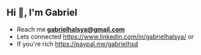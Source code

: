<h2 align="left">Hi 👋, I'm Gabriel</h2>
<!-- <img src="https://komarev.com/ghpvc/?username=gabrielhalsya&label=Profile%20views&color=0e75b6&style=flat" alt="gabrielhalsya" /> -->

 - Reach me **gabrielhalsya@gmail.com**  
 - Lets connected https://www.linkedin.com/in/gabrielhalsya/ or<br>
 - If you're rich https://paypal.me/gabrielhsd 

